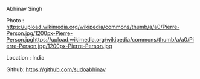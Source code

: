 Abhinav Singh

Photo : https://upload.wikimedia.org/wikipedia/commons/thumb/a/a0/Pierre-Person.jpg/1200px-Pierre-Person.jpghttps://upload.wikimedia.org/wikipedia/commons/thumb/a/a0/Pierre-Person.jpg/1200px-Pierre-Person.jpg

Location : India

Github:  https://github.com/sudoabhinav